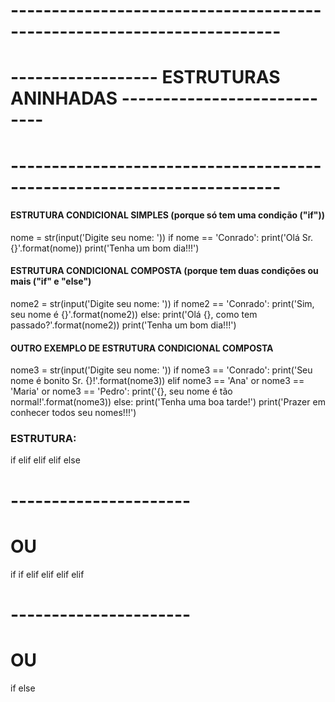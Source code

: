 
#  -----------------------------------------------------------------------
#  ------------------ ESTRUTURAS ANINHADAS    ----------------------------
#  -----------------------------------------------------------------------

####  ESTRUTURA CONDICIONAL SIMPLES (porque só tem uma condição ("if"))  ####
nome = str(input('Digite seu nome: '))
if nome == 'Conrado':
    print('Olá Sr. {}'.format(nome))
print('Tenha um bom dia!!!')

####  ESTRUTURA CONDICIONAL COMPOSTA  (porque tem duas condições ou mais ("if" e "else")  ####
nome2 = str(input('Digite seu nome: '))
if nome2 == 'Conrado':
    print('Sim, seu nome é {}'.format(nome2))
else:
    print('Olá {}, como tem passado?'.format(nome2))
print('Tenha um bom dia!!!')

####  OUTRO EXEMPLO DE ESTRUTURA CONDICIONAL COMPOSTA  ####
nome3 = str(input('Digite seu nome: '))
if nome3 == 'Conrado':
    print('Seu nome é bonito Sr. {}!'.format(nome3))
elif nome3 == 'Ana' or nome3 == 'Maria' or nome3 == 'Pedro':
    print('{}, seu nome é tão normal!'.format(nome3))
else:
    print('Tenha uma boa tarde!')
print('Prazer em conhecer todos seu nomes!!!')

### ESTRUTURA:
if
    elif
    elif
    elif
else
# ----------------------
#   OU
if
    if
    elif
    elif
    elif
    elif
# ----------------------
#   OU
if
else